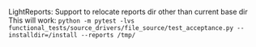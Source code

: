 LightReports: Support to relocate reports dir other than current base dir
This will work:
`python -m pytest -lvs functional_tests/source_drivers/file_source/test_acceptance.py --installdir=/install --reports /tmp/`
